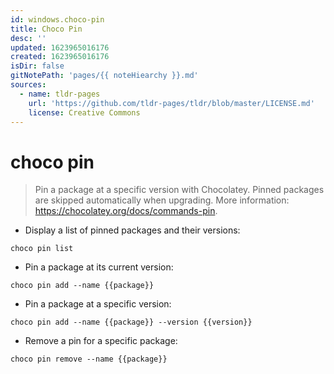 ```yaml
---
id: windows.choco-pin
title: Choco Pin
desc: ''
updated: 1623965016176
created: 1623965016176
isDir: false
gitNotePath: 'pages/{{ noteHiearchy }}.md'
sources:
  - name: tldr-pages
    url: 'https://github.com/tldr-pages/tldr/blob/master/LICENSE.md'
    license: Creative Commons
---
```

# choco pin

> Pin a package at a specific version with Chocolatey.
> Pinned packages are skipped automatically when upgrading.
> More information: <https://chocolatey.org/docs/commands-pin>.

- Display a list of pinned packages and their versions:

`choco pin list`

- Pin a package at its current version:

`choco pin add --name {{package}}`

- Pin a package at a specific version:

`choco pin add --name {{package}} --version {{version}}`

- Remove a pin for a specific package:

`choco pin remove --name {{package}}`


